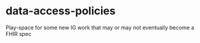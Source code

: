 # data-access-policies
Play-space for some new IG work that may or may not eventually become a FHIR spec
